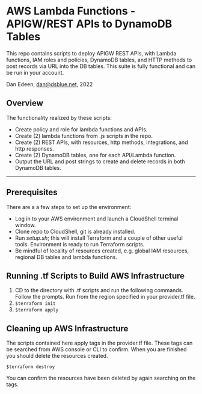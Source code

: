 # AWS Lambda Functions - APIGW/REST APIs to DynamoDB Tables
This repo contains scripts to deploy APIGW REST APIs, with Lambda functions, IAM roles and policies, DynamoDB tables, and HTTP methods to post records via URL into the DB tables. This suite is fully functional and can be run in your account.  

Dan Edeen, dan@dsblue.net, 2022 

## Overview
The functionality realized by these scripts:
*  Create policy and role for lambda functions and APIs. 
*  Create (2) lambda functions from .js scripts in the repo. 
*  Create (2) REST APIs, with resources, http methods, integrations, and http responses. 
*  Create (2) DynamoDB tables, one for each API/Lambda function.
*  Output the URL and post strings to create and delete records in both DynamoDB tables. 

----------------------------------


## Prerequisites
There are a a few steps to set up the environment: 
* Log in to your AWS environment and launch a CloudShell terminal window. 
* Clone repo to CloudShell, git is already installed. 
* Run *setup.sh*; this will install Terraform and a couple of other useful tools. 
Environment is ready to run Terraform scripts. 
* Be mindful of locality of resources created, e.g. global IAM resources, regional DB tables and lambda functions. 

## Running .tf Scripts to Build AWS Infrastructure
1. CD to the directory with .tf scripts and run the following commands. Follow the prompts. Run from the region specified in your provider.tf file. 
2. `$terraform init`
3. `$terraform apply`


## Cleaning up AWS Infrastructure

The scripts contained here apply tags in the provider.tf file. These tags can be searched from 
AWS console or CLI to confirm. When you are finished you should delete the resources created. 

`$terraform destroy`

You can confirm the resources have been deleted by again searching on the tags. 
